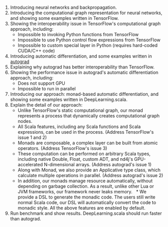 1. Introducing neural networks and backpropagation.
1. Introducing the computational graph representation for neural networks, and showing some examples written in TensorFlow.
1. Showing the interoperability issue in TensorFlow's computational graph approach, including: 
   * Impossible to invoking Python functions from TensorFlow
   * Impossible to use Python control flow expressions from TensorFlow
   * Impossible to custom special layer in Python (requires hard-coded CUDA/C++ code)
1. Introducing automatic differentiation, and some examples written in [autograd](https://github.com/HIPS/autograd)
1. Explaining why autograd has better interoperability than TensorFlow.
1. Showing the performance issue in autograd's automatic differentiation approach, including: 
   * Does not support GPU
   * Impossible to run in parallel
1. Introducing our approach: monad-based automatic differentiation, and showing some examples written in DeepLearning.scala.
1. Explain the detail of our approach:<br> 
   * Unlike TensorFlow's static computational graph, our monad represents a process that dynamically creates computational graph nodes.
   * All Scala features, including any Scala functions and Scala expressions, can be used in the process. (Address TensorFlow's issue 1 and 2)
   * Monads are composable, a complex layer can be built from atomic operators. (Address TensorFlow's issue 3)
   * These computation can be performed on arbitrary Scala types, including native Double, Float, custom ADT, and nd4j's GPU-accelerated N-dimensional arrays. (Address autograd's issue 1)
   * Along with Monad, we also provide an Applicative type class, which calculate multiple operations in parallel. (Address autograd's issue 2)
   * In addition, our monads manage resource automatically, without depending on garbage collection. As a result, unlike other Lua or JVM frameworks, our framework never leaks memory.
   * We provide a DSL to generate the monadic code. The users still write normal Scala code, our DSL will automatically convert the code to monadic style. All the above features are enabled by default.
1. Run benchmark and show results. DeepLearning.scala should run faster than autograd.
